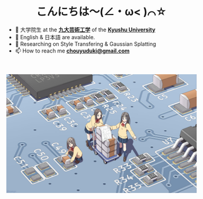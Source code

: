 <div align="center">
  <h1>こんにちは～(∠・ω< )⌒☆</h1>

</div>

- 🏫 大学院生 at the [**九大芸術工学**](https://www.design.kyushu-u.ac.jp/) of the [**Kyushu University**](https://www.kyushu-u.ac.jp/ja/)
- 💬 English & 日本語 are available.
- 🔭 Researching on Style Transfering & Gaussian Splatting
- 📫 How to reach me [**chouyuduki@gmail.com**](mailto:chouyuduki@gmail.com)  
&nbsp;<br>
&nbsp;<br>
 

![pcb](pcb.jpg)

<!--
**ChouYuduki/ChouYuduki** is a ✨ _special_ ✨ repository because its `README.md` (this file) appears on your GitHub profile.

Here are some ideas to get you started:

- 🔭 I’m currently working on ...
- 🌱 I’m currently learning ...
- 👯 I’m looking to collaborate on ...
- 🤔 I’m looking for help with ...
- 💬 Ask me about ...
- 📫 How to reach me: ...
- 😄 Pronouns: ...
- ⚡ Fun fact: ...
-->
